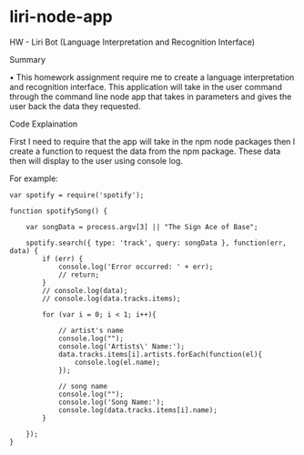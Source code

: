 # liri-node-app

HW - Liri Bot (Language Interpretation and Recognition Interface)


Summary

• This homework assignment require me to create a language interpretation and recognition interface. This application will take in the user command through the command line node app that takes in parameters and gives the user back the data they requested.

Code Explaination

First I need to require that the app will take in the npm node packages then I create a function to request the data from the npm package. These data then will display to the user using console log. 

For example:

	var spotify = require('spotify');

	function spotifySong() {

		var songData = process.argv[3] || "The Sign Ace of Base";

		spotify.search({ type: 'track', query: songData }, function(err, data) {
	    	if (err) {
	        	console.log('Error occurred: ' + err);
	        	// return;
	    	}
	    	// console.log(data);
	    	// console.log(data.tracks.items);

	    	for (var i = 0; i < 1; i++){

	    		// artist's name
	    		console.log("");
	    		console.log('Artists\' Name:');
	    		data.tracks.items[i].artists.forEach(function(el){
	    			console.log(el.name);
	    		});

	    		// song name
	    		console.log("");
	    		console.log('Song Name:');
	    		console.log(data.tracks.items[i].name);
	    	}

	    });
	}